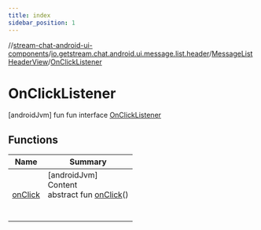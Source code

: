 ```yaml
---
title: index
sidebar_position: 1
---
```

//[stream-chat-android-ui-components](../../../../index.md)/[io.getstream.chat.android.ui.message.list.header](../../index.md)/[MessageListHeaderView](../index.md)/[OnClickListener](index.md)



# OnClickListener  
 [androidJvm] fun fun interface [OnClickListener](index.md)   


## Functions  
  
|  Name |  Summary | 
|---|---|
| <a name="io.getstream.chat.android.ui.message.list.header/MessageListHeaderView.OnClickListener/onClick/#/PointingToDeclaration/"></a>[onClick](onClick.md)| <a name="io.getstream.chat.android.ui.message.list.header/MessageListHeaderView.OnClickListener/onClick/#/PointingToDeclaration/"></a>[androidJvm]  <br/>Content  <br/>abstract fun [onClick](onClick.md)()  <br/><br/><br/>|


